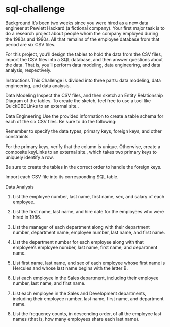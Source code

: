 # sql-challenge

Background
It’s been two weeks since you were hired as a new data engineer at Pewlett Hackard (a fictional company). Your first major task is to do a research project about people whom the company employed during the 1980s and 1990s. All that remains of the employee database from that period are six CSV files.

For this project, you’ll design the tables to hold the data from the CSV files, import the CSV files into a SQL database, and then answer questions about the data. That is, you’ll perform data modeling, data engineering, and data analysis, respectively.

Instructions
This Challenge is divided into three parts: data modeling, data engineering, and data analysis.

Data Modeling
Inspect the CSV files, and then sketch an Entity Relationship Diagram of the tables. To create the sketch, feel free to use a tool like QuickDBDLinks to an external site..


Data Engineering
Use the provided information to create a table schema for each of the six CSV files. Be sure to do the following:

Remember to specify the data types, primary keys, foreign keys, and other constraints.

For the primary keys, verify that the column is unique. Otherwise, create a composite keyLinks to an external site., which takes two primary keys to uniquely identify a row.

Be sure to create the tables in the correct order to handle the foreign keys.

Import each CSV file into its corresponding SQL table.

Data Analysis

1.  List the employee number, last name, first name, sex, and salary of each employee.

2.  List the first name, last name, and hire date for the employees who were hired in 1986.

3.  List the manager of each department along with their department number, department name, employee number, last name, and first name.

4.  List the department number for each employee along with that employee’s employee number, last name, first name, and department name.

5.  List first name, last name, and sex of each employee whose first name is Hercules and whose last name begins with the letter B.

6.  List each employee in the Sales department, including their employee number, last name, and first name.

7.  List each employee in the Sales and Development departments, including their employee number, last name, first name, and department name.

8.  List the frequency counts, in descending order, of all the employee last names (that is, how many employees share each last name).
